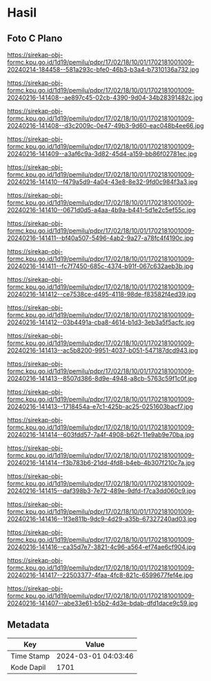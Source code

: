 # Hasil

## Foto C Plano

https://sirekap-obj-formc.kpu.go.id/1d19/pemilu/pdpr/17/02/18/10/01/1702181001009-20240214-184458--581a293c-bfe0-46b3-b3a4-b7310136a732.jpg

https://sirekap-obj-formc.kpu.go.id/1d19/pemilu/pdpr/17/02/18/10/01/1702181001009-20240216-141408--ae897c45-02cb-4390-9d04-34b28391482c.jpg

https://sirekap-obj-formc.kpu.go.id/1d19/pemilu/pdpr/17/02/18/10/01/1702181001009-20240216-141408--d3c2009c-0e47-49b3-9d60-eac048b4ee66.jpg

https://sirekap-obj-formc.kpu.go.id/1d19/pemilu/pdpr/17/02/18/10/01/1702181001009-20240216-141409--a3af6c9a-3d82-45d4-a159-bb86f02781ec.jpg

https://sirekap-obj-formc.kpu.go.id/1d19/pemilu/pdpr/17/02/18/10/01/1702181001009-20240216-141410--f479a5d9-4a04-43e8-8e32-9fd0c984f3a3.jpg

https://sirekap-obj-formc.kpu.go.id/1d19/pemilu/pdpr/17/02/18/10/01/1702181001009-20240216-141410--0671d0d5-a4aa-4b9a-b441-5d1e2c5ef55c.jpg

https://sirekap-obj-formc.kpu.go.id/1d19/pemilu/pdpr/17/02/18/10/01/1702181001009-20240216-141411--bf40a507-5496-4ab2-9a27-a78fc4f4190c.jpg

https://sirekap-obj-formc.kpu.go.id/1d19/pemilu/pdpr/17/02/18/10/01/1702181001009-20240216-141411--fc7f7450-685c-4374-b91f-067c632aeb3b.jpg

https://sirekap-obj-formc.kpu.go.id/1d19/pemilu/pdpr/17/02/18/10/01/1702181001009-20240216-141412--ce7538ce-d495-4118-98de-f83582f4ed39.jpg

https://sirekap-obj-formc.kpu.go.id/1d19/pemilu/pdpr/17/02/18/10/01/1702181001009-20240216-141412--03b4491a-cba8-4614-b1d3-3eb3a5f5acfc.jpg

https://sirekap-obj-formc.kpu.go.id/1d19/pemilu/pdpr/17/02/18/10/01/1702181001009-20240216-141413--ac5b8200-9951-4037-b051-547187dcd943.jpg

https://sirekap-obj-formc.kpu.go.id/1d19/pemilu/pdpr/17/02/18/10/01/1702181001009-20240216-141413--8507d386-8d9e-4948-a8cb-5763c59f1c0f.jpg

https://sirekap-obj-formc.kpu.go.id/1d19/pemilu/pdpr/17/02/18/10/01/1702181001009-20240216-141413--1718454a-e7c1-425b-ac25-0251603bacf7.jpg

https://sirekap-obj-formc.kpu.go.id/1d19/pemilu/pdpr/17/02/18/10/01/1702181001009-20240216-141414--603fdd57-7a4f-4908-b62f-11e9ab9e70ba.jpg

https://sirekap-obj-formc.kpu.go.id/1d19/pemilu/pdpr/17/02/18/10/01/1702181001009-20240216-141414--f3b783b6-21dd-4fd8-b4eb-4b307f210c7a.jpg

https://sirekap-obj-formc.kpu.go.id/1d19/pemilu/pdpr/17/02/18/10/01/1702181001009-20240216-141415--daf398b3-7e72-489e-9dfd-f7ca3dd060c9.jpg

https://sirekap-obj-formc.kpu.go.id/1d19/pemilu/pdpr/17/02/18/10/01/1702181001009-20240216-141416--1f3e811b-9dc9-4d29-a35b-67327240ad03.jpg

https://sirekap-obj-formc.kpu.go.id/1d19/pemilu/pdpr/17/02/18/10/01/1702181001009-20240216-141416--ca35d7e7-3821-4c96-a564-ef74ae6cf904.jpg

https://sirekap-obj-formc.kpu.go.id/1d19/pemilu/pdpr/17/02/18/10/01/1702181001009-20240216-141417--22503377-4faa-4fc8-821c-6599677fef4e.jpg

https://sirekap-obj-formc.kpu.go.id/1d19/pemilu/pdpr/17/02/18/10/01/1702181001009-20240216-141407--abe33e61-b5b2-4d3e-bdab-dfd1dace9c59.jpg


## Metadata

| Key        | Value               |
| ---------- | ------------------- |
| Time Stamp | 2024-03-01 04:03:46 |
| Kode Dapil | 1701                |



